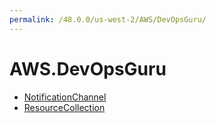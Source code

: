 ```yaml
---
permalink: /48.0.0/us-west-2/AWS/DevOpsGuru/
---
```


# AWS.DevOpsGuru



* [NotificationChannel](NotificationChannel.md)
* [ResourceCollection](ResourceCollection.md)